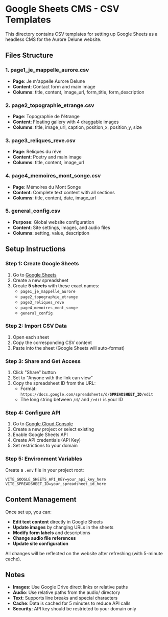 # Google Sheets CMS - CSV Templates

This directory contains CSV templates for setting up Google Sheets as a headless CMS for the Aurore Delune website.

## Files Structure

### 1. **page1_je_mappelle_aurore.csv**
- **Page**: Je m'appelle Aurore Delune
- **Content**: Contact form and main image
- **Columns**: title, content, image_url, form_title, form_description

### 2. **page2_topographie_etrange.csv**
- **Page**: Topographie de l'étrange
- **Content**: Floating gallery with 4 draggable images
- **Columns**: title, image_url, caption, position_x, position_y, size

### 3. **page3_reliques_reve.csv**
- **Page**: Reliques du rêve
- **Content**: Poetry and main image
- **Columns**: title, content, image_url

### 4. **page4_memoires_mont_songe.csv**
- **Page**: Mémoires du Mont Songe
- **Content**: Complete text content with all sections
- **Columns**: title, content, date, image_url

### 5. **general_config.csv**
- **Purpose**: Global website configuration
- **Content**: Site settings, images, and audio files
- **Columns**: setting, value, description

## Setup Instructions

### Step 1: Create Google Sheets
1. Go to [Google Sheets](https://sheets.google.com)
2. Create a new spreadsheet
3. Create **5 sheets** with these exact names:
   - `page1_je_mappelle_aurore`
   - `page2_topographie_etrange`
   - `page3_reliques_reve`
   - `page4_memoires_mont_songe`
   - `general_config`

### Step 2: Import CSV Data
1. Open each sheet
2. Copy the corresponding CSV content
3. Paste into the sheet (Google Sheets will auto-format)

### Step 3: Share and Get Access
1. Click "Share" button
2. Set to "Anyone with the link can view"
3. Copy the spreadsheet ID from the URL:
   - Format: `https://docs.google.com/spreadsheets/d/`**`SPREADSHEET_ID`**`/edit`
   - The long string between `/d/` and `/edit` is your ID

### Step 4: Configure API
1. Go to [Google Cloud Console](https://console.cloud.google.com)
2. Create a new project or select existing
3. Enable Google Sheets API
4. Create API credentials (API Key)
5. Set restrictions to your domain

### Step 5: Environment Variables
Create a `.env` file in your project root:
```env
VITE_GOOGLE_SHEETS_API_KEY=your_api_key_here
VITE_SPREADSHEET_ID=your_spreadsheet_id_here
```

## Content Management

Once set up, you can:
- **Edit text content** directly in Google Sheets
- **Update images** by changing URLs in the sheets
- **Modify form labels** and descriptions
- **Change audio file references**
- **Update site configuration**

All changes will be reflected on the website after refreshing (with 5-minute cache).

## Notes

- **Images**: Use Google Drive direct links or relative paths
- **Audio**: Use relative paths from the audio/ directory
- **Text**: Supports line breaks and special characters
- **Cache**: Data is cached for 5 minutes to reduce API calls
- **Security**: API key should be restricted to your domain only 